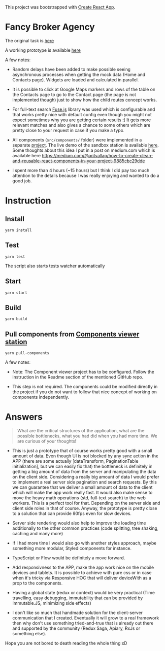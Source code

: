 This project was bootstrapped with [Create React App](https://github.com/facebookincubator/create-react-app).

# Fancy Broker Agency

The original task is [here](https://github.com/allquantor/sc-frontend-challenge)

A working prototype is available [here](https://antonlapshin.github.io/fancy-broker-agency/)

A few notes:

* Random delays have been added to make possible seeing asynchronous processes when getting the mock data (Home and Contacts page). Widgets are loaded and calculated in parallel.

* It is possible to click at Google Maps markers and rows of the table on the Contacts page to go to the Contact page (the page is not implemented though) just to show how the child routes concept works.

* For full-text search [Fuse.js](http://fusejs.io/) library was used which is configurable and that works pretty nice with default config even though you might not expect sometimes why you are getting certain results :) It gets more relevant matches and also gives a chance to some others which are pretty close to your request in case if you make a typo.

* All components (`src/components/` folder) were implemented in a separate [project](https://github.com/AntonLapshin/react-component-viewer/tree/fancy-broker). The live demo of the sandbox station is available [here](https://antonlapshin.github.io/react-component-viewer/). Some thoughts about this idea I put in a post on medium.com which is available here https://medium.com/@antvallap/how-to-create-clean-and-reusable-react-components-in-your-project-9885cbc29dde

* I spent more than 4 hours (~15 hours) but I think I did pay too much attention to the details because I was really enjoying and wanted to do a good job. 

# Instruction

## Install

```
yarn install
```

## Test

```
yarn test
```
The script also starts tests watcher automatically

## Start 

```
yarn start
```

## Build

```
yarn build
```

## Pull components from [Components viewer station](https://github.com/AntonLapshin/react-component-viewer/tree/fancy-broker)

```
yarn pull-components
```

A few notes:

* Note: The Component viewer project has to be configured. Follow the instruction in the Readme section of the mentioned GitHub repo. 

* This step is not required. The components could be modified directly in the project if you do not want to follow that nice concept of working on components independently.

# Answers

> What are the critical structures of the application, what are the possible bottlenecks, what you had did when you had more time. We are curious of your thoughts!

* This is just a prototype that of course works pretty good with a small amount of data. Even though UI is not blocked by any sync action in the APP (there are some actually [dataTransform, PaginationTable initialization], but we can easily fix that) the bottleneck is definitely in getting a big amount of data from the server and manipulating the data on the client side. Considering a really big amount of data I would prefer to implement a real server side pagination and search requests. By this we can guarantee that we deliver a small amount of data to the client which will make the app work really fast. It would also make sense to move the heavy math operations (std, full-text search) to the web workers. This is a perfect tool for that. Depending on the server side and client side roles in that of course. Anyway, the prototype is pretty close to a solution that can provide 60fps even for slow devices.

* Server side rendering would also help to improve the loading time additionally to the other common practices (code splitting, tree shaking, caching and many more)

* If I had more time I would also go with another styles approach, maybe something more modular, Styled components for instance.

* TypeScript or Flow would be definitely a move forward. 

* Add responsivness to the APP, make the app work nice on the mobile devices and tablets. It is possible to achieve with pure css or in case when it's tricky via Responsive HOC that will deliver deviceWith as a prop to the components.

* Having a global state (redux or context) would be very practical (Time travelling, easy debugging, immutability that can be provided by Immutable.JS, minimizing side effects)

* I don't like so much that handmade solution for the client-server communication that I created. Eventually it will grow to a real framework then why don't use something tried-and-true that is already out there and supported by the community (Redux Saga, Apiary, RxJs or something else).

Hope you are not bored to death reading the whole thing xD


